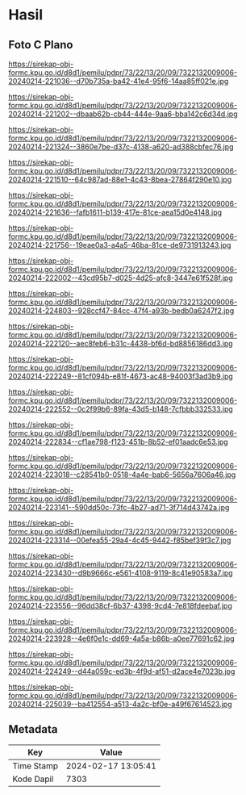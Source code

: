 # Hasil

## Foto C Plano

https://sirekap-obj-formc.kpu.go.id/d8d1/pemilu/pdpr/73/22/13/20/09/7322132009006-20240214-221036--d70b735a-ba42-41e4-95f6-14aa85ff021e.jpg

https://sirekap-obj-formc.kpu.go.id/d8d1/pemilu/pdpr/73/22/13/20/09/7322132009006-20240214-221202--dbaab62b-cb44-444e-9aa6-bba142c6d34d.jpg

https://sirekap-obj-formc.kpu.go.id/d8d1/pemilu/pdpr/73/22/13/20/09/7322132009006-20240214-221324--3860e7be-d37c-4138-a620-ad388cbfec76.jpg

https://sirekap-obj-formc.kpu.go.id/d8d1/pemilu/pdpr/73/22/13/20/09/7322132009006-20240214-221510--64c987ad-88e1-4c43-8bea-27864f290e10.jpg

https://sirekap-obj-formc.kpu.go.id/d8d1/pemilu/pdpr/73/22/13/20/09/7322132009006-20240214-221636--fafb1611-b139-417e-81ce-aea15d0e4148.jpg

https://sirekap-obj-formc.kpu.go.id/d8d1/pemilu/pdpr/73/22/13/20/09/7322132009006-20240214-221756--19eae0a3-a4a5-46ba-81ce-de9731913243.jpg

https://sirekap-obj-formc.kpu.go.id/d8d1/pemilu/pdpr/73/22/13/20/09/7322132009006-20240214-222002--43cd95b7-d025-4d25-afc8-3447e61f528f.jpg

https://sirekap-obj-formc.kpu.go.id/d8d1/pemilu/pdpr/73/22/13/20/09/7322132009006-20240214-224803--928ccf47-84cc-47f4-a93b-bedb0a6247f2.jpg

https://sirekap-obj-formc.kpu.go.id/d8d1/pemilu/pdpr/73/22/13/20/09/7322132009006-20240214-222120--aec8feb6-b31c-4438-bf6d-bd8856186dd3.jpg

https://sirekap-obj-formc.kpu.go.id/d8d1/pemilu/pdpr/73/22/13/20/09/7322132009006-20240214-222249--81cf094b-e81f-4673-ac48-94003f3ad3b9.jpg

https://sirekap-obj-formc.kpu.go.id/d8d1/pemilu/pdpr/73/22/13/20/09/7322132009006-20240214-222552--0c2f99b6-89fa-43d5-b148-7cfbbb332533.jpg

https://sirekap-obj-formc.kpu.go.id/d8d1/pemilu/pdpr/73/22/13/20/09/7322132009006-20240214-222834--cf1ae798-f123-451b-8b52-ef01aadc6e53.jpg

https://sirekap-obj-formc.kpu.go.id/d8d1/pemilu/pdpr/73/22/13/20/09/7322132009006-20240214-223018--c28541b0-0518-4a4e-bab6-5656a7606a46.jpg

https://sirekap-obj-formc.kpu.go.id/d8d1/pemilu/pdpr/73/22/13/20/09/7322132009006-20240214-223141--590dd50c-73fc-4b27-ad71-3f714d43742a.jpg

https://sirekap-obj-formc.kpu.go.id/d8d1/pemilu/pdpr/73/22/13/20/09/7322132009006-20240214-223314--00efea55-29a4-4c45-9442-f85bef39f3c7.jpg

https://sirekap-obj-formc.kpu.go.id/d8d1/pemilu/pdpr/73/22/13/20/09/7322132009006-20240214-223430--d9b9666c-e561-4108-9119-8c41e90583a7.jpg

https://sirekap-obj-formc.kpu.go.id/d8d1/pemilu/pdpr/73/22/13/20/09/7322132009006-20240214-223556--96dd38cf-6b37-4398-9cd4-7e818fdeebaf.jpg

https://sirekap-obj-formc.kpu.go.id/d8d1/pemilu/pdpr/73/22/13/20/09/7322132009006-20240214-223928--4e6f0e1c-dd69-4a5a-b86b-a0ee77691c62.jpg

https://sirekap-obj-formc.kpu.go.id/d8d1/pemilu/pdpr/73/22/13/20/09/7322132009006-20240214-224249--d44a059c-ed3b-4f9d-af51-d2ace4e7023b.jpg

https://sirekap-obj-formc.kpu.go.id/d8d1/pemilu/pdpr/73/22/13/20/09/7322132009006-20240214-225039--ba412554-a513-4a2c-bf0e-a49f67614523.jpg


## Metadata

| Key        | Value               |
| ---------- | ------------------- |
| Time Stamp | 2024-02-17 13:05:41 |
| Kode Dapil | 7303                |



